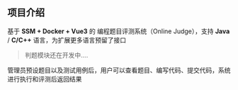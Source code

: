 ## 项目介绍
基于 **SSM + Docker + Vue3** 的 编程题目评测系统（Online Judge），支持 **Java** / **C/C++** 语言，为扩展更多语言预留了接口

> 判题模块还在开发中....

管理员预设题目以及测试用例后，用户可以查看题目、编写代码、提交代码，系统进行执行和评测后返回结果

